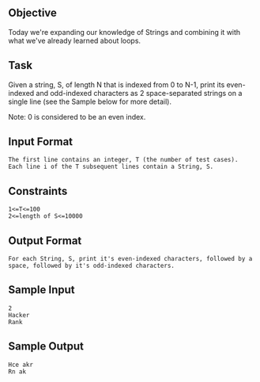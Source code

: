 ## Objective 
Today we're expanding our knowledge of Strings and combining it with what we've already learned about loops.

## Task 
Given a string, S, of length N that is indexed from 0 to N-1, print its even-indexed and odd-indexed characters as 2 space-separated strings on a single line (see the Sample below for more detail).

Note: 0 is considered to be an even index.

## Input Format
```
The first line contains an integer, T (the number of test cases). 
Each line i of the T subsequent lines contain a String, S.
```

## Constraints
```
1<=T<=100
2<=length of S<=10000
```

## Output Format
```
For each String, S, print it's even-indexed characters, followed by a space, followed by it's odd-indexed characters.
```

## Sample Input
```
2
Hacker
Rank
```

## Sample Output
```
Hce akr
Rn ak
```